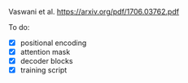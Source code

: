 Vaswani et al. https://arxiv.org/pdf/1706.03762.pdf

To do:

- [x] positional encoding
- [x] attention mask
- [x] decoder blocks
- [x] training script
